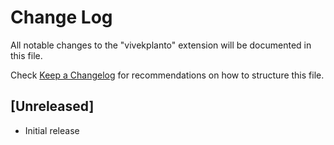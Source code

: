 # Change Log

All notable changes to the "vivekplanto" extension will be documented in this file.

Check [Keep a Changelog](http://keepachangelog.com/) for recommendations on how to structure this file.

## [Unreleased]

- Initial release